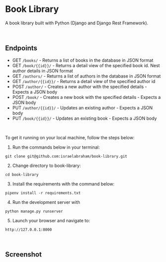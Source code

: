 # Book Library
A book library built with Python (Django and Django Rest Framework).

<br>

## Endpoints
- GET `/books/` - Returns a list of books in the database in JSON format
- GET `/book/{{id}}/` - Returns a detail view of the specified book id. Nest author
details in JSON format
- GET `/authors/` - Returns a list of authors in the database in JSON format
- GET `/author/{{id}}/` - Returns a detail view of the specified author id
- POST `/author/` - Creates a new author with the specified details - Expects a JSON
body
- POST `/book/` - Creates a new book with the specified details - Expects a JSON body
- PUT `/author/{{id}}/` - Updates an existing author - Expects a JSON body
- PUT `/book/{{id}}/` - Updates an existing book - Expects a JSON body

<br>

To get it running on your local machine, follow the steps below:

1. Run the commands below in your terminal:

```
git clone git@github.com:israelabraham/book-library.git
```

2. Change directory to book-library:

```
cd book-library
```

3. Install the requirements with the command below:

```
pipenv install -r requirements.txt
```

4. Run the development server with

```
python manage.py runserver
```

5. Launch your browser and navigate to:

```
http://127.0.0.1:8000
```

<br>

## Screenshot


